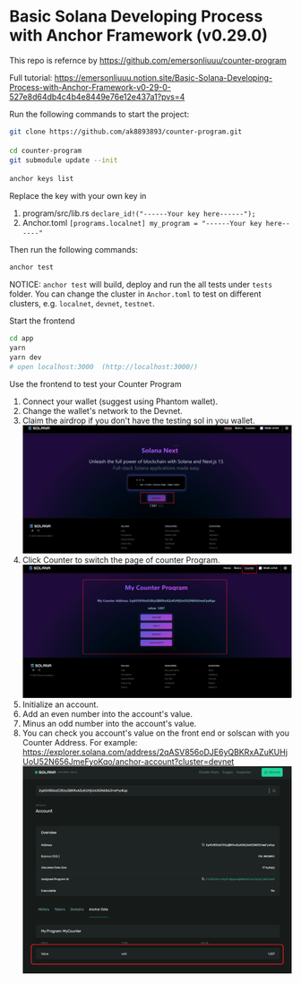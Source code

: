 # Basic Solana Developing Process with Anchor Framework (v0.29.0)

This repo is refernce by https://github.com/emersonliuuu/counter-program

Full tutorial:
https://emersonliuuu.notion.site/Basic-Solana-Developing-Process-with-Anchor-Framework-v0-29-0-527e8d64db4c4b4e8449e76e12e437a1?pvs=4

Run the following commands to start the project:

```bash
git clone https://github.com/ak8893893/counter-program.git

cd counter-program
git submodule update --init

anchor keys list
```

Replace the key with your own key in

1. program/src/lib.rs `declare_id!("------Your key here------");`
2. Anchor.toml
   `[programs.localnet]
my_program = "------Your key here------"`

Then run the following commands:

```bash
anchor test
```

NOTICE:
`anchor test` will build, deploy and run the all tests under `tests` folder. You can change the cluster in `Anchor.toml` to test on different clusters, e.g. `localnet`, `devnet`, `testnet`.

Start the frontend

```bash
cd app
yarn
yarn dev
# open localhost:3000  (http://localhost:3000/)
```

Use the frontend to test your Counter Program

1. Connect your wallet (suggest using Phantom wallet).
2. Change the wallet's network to the Devnet.
3. Claim the airdrop if you don't have the testing sol in you wallet.
![alt text](image.png)
4. Click Counter to switch the page of counter Program.
![alt text](image-1.png)
5. Initialize an account.
6. Add an even number into the account's value.
7. Minus an odd number into the account's value.
8. You can check you account's value on the front end or solscan with you Counter Address. For example: https://explorer.solana.com/address/2qASV856oDJE6yQBKRxAZuKUHjUoU52N656JmeFyoKqo/anchor-account?cluster=devnet
![alt text](image-2.png)